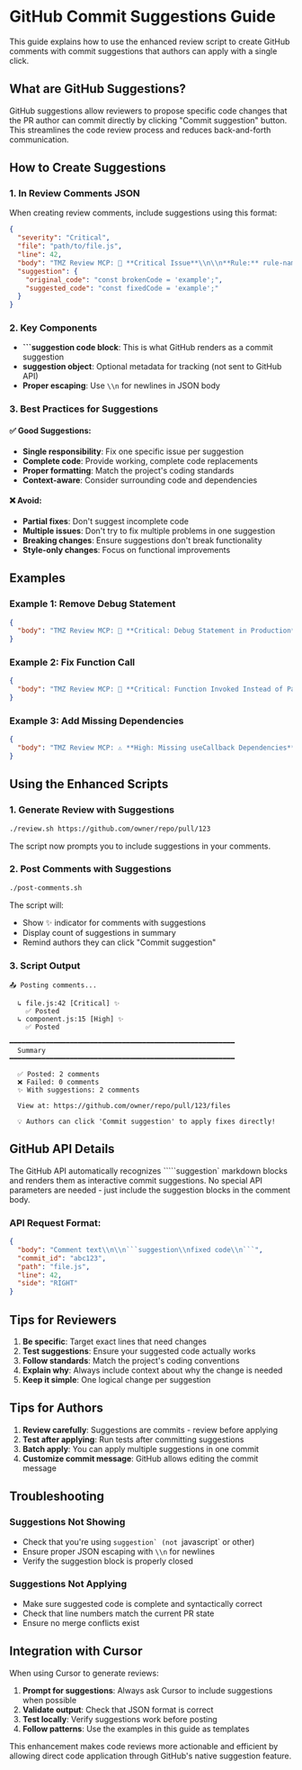 # GitHub Commit Suggestions Guide

This guide explains how to use the enhanced review script to create GitHub comments with commit suggestions that authors can apply with a single click.

## What are GitHub Suggestions?

GitHub suggestions allow reviewers to propose specific code changes that the PR author can commit directly by clicking "Commit suggestion" button. This streamlines the code review process and reduces back-and-forth communication.

## How to Create Suggestions

### 1. In Review Comments JSON

When creating review comments, include suggestions using this format:

```json
{
  "severity": "Critical",
  "file": "path/to/file.js", 
  "line": 42,
  "body": "TMZ Review MCP: 🚨 **Critical Issue**\\n\\n**Rule:** rule-name\\n\\n**Issue:** Description of the problem\\n\\n**Suggested Fix:**\\n```suggestion\\n// Your fixed code here\\nconst fixedCode = 'example';\\n```",
  "suggestion": {
    "original_code": "const brokenCode = 'example';",
    "suggested_code": "const fixedCode = 'example';"
  }
}
```

### 2. Key Components

- **```suggestion code block**: This is what GitHub renders as a commit suggestion
- **suggestion object**: Optional metadata for tracking (not sent to GitHub API)
- **Proper escaping**: Use `\\n` for newlines in JSON body

### 3. Best Practices for Suggestions

#### ✅ Good Suggestions:
- **Single responsibility**: Fix one specific issue per suggestion
- **Complete code**: Provide working, complete code replacements
- **Proper formatting**: Match the project's coding standards
- **Context-aware**: Consider surrounding code and dependencies

#### ❌ Avoid:
- **Partial fixes**: Don't suggest incomplete code
- **Multiple issues**: Don't try to fix multiple problems in one suggestion
- **Breaking changes**: Ensure suggestions don't break functionality
- **Style-only changes**: Focus on functional improvements

## Examples

### Example 1: Remove Debug Statement
```json
{
  "body": "TMZ Review MCP: 🚨 **Critical: Debug Statement in Production**\\n\\n**Issue:** Console.log should be removed\\n\\n**Suggested Fix:**\\n```suggestion\\n\\t\\t// Debug statement removed for production\\n```"
}
```

### Example 2: Fix Function Call
```json
{
  "body": "TMZ Review MCP: 🚨 **Critical: Function Invoked Instead of Passed**\\n\\n**Issue:** Handler is called immediately instead of passed as reference\\n\\n**Suggested Fix:**\\n```suggestion\\nonClick={ () => handleClick(data) }\\n```"
}
```

### Example 3: Add Missing Dependencies
```json
{
  "body": "TMZ Review MCP: ⚠️ **High: Missing useCallback Dependencies**\\n\\n**Issue:** Dependencies missing from dependency array\\n\\n**Suggested Fix:**\\n```suggestion\\n\\t], [ id, name, callback ] );\\n```"
}
```

## Using the Enhanced Scripts

### 1. Generate Review with Suggestions

```bash
./review.sh https://github.com/owner/repo/pull/123
```

The script now prompts you to include suggestions in your comments.

### 2. Post Comments with Suggestions

```bash
./post-comments.sh
```

The script will:
- Show ✨ indicator for comments with suggestions
- Display count of suggestions in summary
- Remind authors they can click "Commit suggestion"

### 3. Script Output

```
📤 Posting comments...

  ↳ file.js:42 [Critical] ✨
    ✅ Posted
  ↳ component.js:15 [High] ✨  
    ✅ Posted

━━━━━━━━━━━━━━━━━━━━━━━━━━━━━━━━━━━━━━━━━━━━━━━━━━━━━━━━
  Summary
━━━━━━━━━━━━━━━━━━━━━━━━━━━━━━━━━━━━━━━━━━━━━━━━━━━━━━━━

  ✅ Posted: 2 comments
  ❌ Failed: 0 comments  
  ✨ With suggestions: 2 comments

  View at: https://github.com/owner/repo/pull/123/files

  💡 Authors can click 'Commit suggestion' to apply fixes directly!
```

## GitHub API Details

The GitHub API automatically recognizes `````suggestion` markdown blocks and renders them as interactive commit suggestions. No special API parameters are needed - just include the suggestion blocks in the comment body.

### API Request Format:
```json
{
  "body": "Comment text\\n\\n```suggestion\\nfixed code\\n```",
  "commit_id": "abc123",
  "path": "file.js", 
  "line": 42,
  "side": "RIGHT"
}
```

## Tips for Reviewers

1. **Be specific**: Target exact lines that need changes
2. **Test suggestions**: Ensure your suggested code actually works
3. **Follow standards**: Match the project's coding conventions
4. **Explain why**: Always include context about why the change is needed
5. **Keep it simple**: One logical change per suggestion

## Tips for Authors

1. **Review carefully**: Suggestions are commits - review before applying
2. **Test after applying**: Run tests after committing suggestions
3. **Batch apply**: You can apply multiple suggestions in one commit
4. **Customize commit message**: GitHub allows editing the commit message

## Troubleshooting

### Suggestions Not Showing
- Check that you're using `````suggestion` (not `````javascript` or other)
- Ensure proper JSON escaping with `\\n` for newlines
- Verify the suggestion block is properly closed

### Suggestions Not Applying
- Make sure suggested code is complete and syntactically correct
- Check that line numbers match the current PR state
- Ensure no merge conflicts exist

## Integration with Cursor

When using Cursor to generate reviews:

1. **Prompt for suggestions**: Always ask Cursor to include suggestions when possible
2. **Validate output**: Check that JSON format is correct
3. **Test locally**: Verify suggestions work before posting
4. **Follow patterns**: Use the examples in this guide as templates

This enhancement makes code reviews more actionable and efficient by allowing direct code application through GitHub's native suggestion feature.
